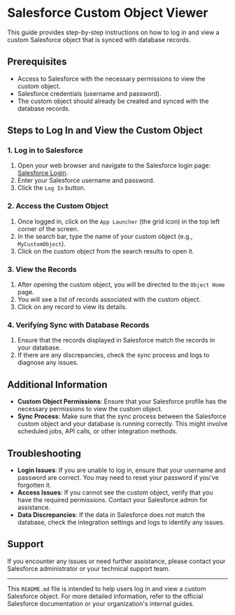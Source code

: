 # Salesforce Custom Object Viewer

This guide provides step-by-step instructions on how to log in and view a custom Salesforce object that is synced with database records.

## Prerequisites

- Access to Salesforce with the necessary permissions to view the custom object.
- Salesforce credentials (username and password).
- The custom object should already be created and synced with the database records.

## Steps to Log In and View the Custom Object

### 1. Log in to Salesforce

1. Open your web browser and navigate to the Salesforce login page: [Salesforce Login](https://login.salesforce.com).
2. Enter your Salesforce username and password.
3. Click the `Log In` button.

### 2. Access the Custom Object

1. Once logged in, click on the `App Launcher` (the grid icon) in the top left corner of the screen.
2. In the search bar, type the name of your custom object (e.g., `MyCustomObject`).
3. Click on the custom object from the search results to open it.

### 3. View the Records

1. After opening the custom object, you will be directed to the `Object Home` page.
2. You will see a list of records associated with the custom object.
3. Click on any record to view its details.

### 4. Verifying Sync with Database Records

1. Ensure that the records displayed in Salesforce match the records in your database.
2. If there are any discrepancies, check the sync process and logs to diagnose any issues.

## Additional Information

- **Custom Object Permissions**: Ensure that your Salesforce profile has the necessary permissions to view the custom object.
- **Sync Process**: Make sure that the sync process between the Salesforce custom object and your database is running correctly. This might involve scheduled jobs, API calls, or other integration methods.

## Troubleshooting

- **Login Issues**: If you are unable to log in, ensure that your username and password are correct. You may need to reset your password if you’ve forgotten it.
- **Access Issues**: If you cannot see the custom object, verify that you have the required permissions. Contact your Salesforce admin for assistance.
- **Data Discrepancies**: If the data in Salesforce does not match the database, check the integration settings and logs to identify any issues.

## Support

If you encounter any issues or need further assistance, please contact your Salesforce administrator or your technical support team.

---

This `README.md` file is intended to help users log in and view a custom Salesforce object. For more detailed information, refer to the official Salesforce documentation or your organization's internal guides.
